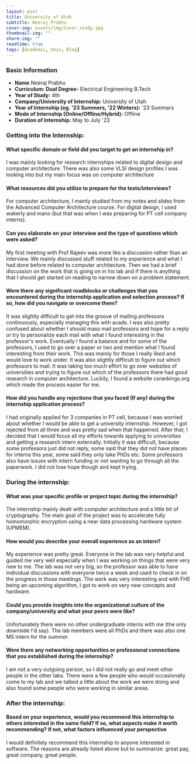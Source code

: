 ```yaml
---
layout: post
title: University of Utah
subtitle: Neeraj Prabhu
cover-img: assets/img/Cover_study.jpg
thumbnail-img: ""
share-img: ""
readtime: true
tags: [Academic, Univ, Blog]
---
```

### Basic Information

- **Name** Neeraj Prabhu
- **Curriculum: Dual Degree-** Electrical Engineering B.Tech
- **Year of Study:** 4th
- **Company/University of Internship:** University of Utah
- **Year of Internship (eg. \'23 Summers, \'22 Winters):** '23 Summers
- **Mode of Internship (Online/Offline/Hybrid):** Offline
- **Duration of Internship:** May to July '23

### Getting into the Internship:

#### What specific domain or field did you target to get an internship in?
I was mainly looking for research internships related to digital design and computer
architecture. There was also some VLSI design profiles I was looking into but my main
focus was on computer architecture

#### What resources did you utilize to prepare for the tests/interviews?
For computer architecture, I mainly studied from my notes and slides from the Advanced
Computer Architecture course. For digital design, I used wakerly and mano (but that was
when I was preparing for PT cell company interns).

#### Can you elaborate on your interview and the type of questions which were asked?
My first meeting with Prof Rajeev was more like a discussion rather than an interview. We
mainly discussed stuff related to my experience and what I had done before related to
computer architecture. Then we had a brief discussion on the work that is going on in his
lab and if there is anything that I should get started on reading to narrow down on a
problem statement.

#### Were there any significant roadblocks or challenges that you encountered during the internship application and selection process? If so, how did you navigate or overcome them?
It was slightly difficult to get into the groove of mailing professors continuously,
especially managing this with acads. I was also pretty confused about whether I
should mass mail professors and hope for a reply or try to personalize each mail with
what I found interesting in the professor's work. Eventually I found a balance and for
some of the professors, I used to go over a paper or two and mention what I found
interesting from their work. This was mainly for those I really liked and would love to
work under. It was also slightly difficult to figure out which professors to mail. It was
taking too much effort to go over websites of universities and trying to figure out
which of the professors there had good research in computer architecture. Luckily, I
found a website csrankings.org which made the process easier for me.

#### How did you handle any rejections that you faced (If any) during the internship application process?
I had originally applied for 3 companies in PT cell, because I was worried about
whether I would be able to get a university internship. However, I got rejected from all
three and was pretty sad when that happened. After that, I decided that I would focus all my efforts towards applying to universities and getting a research intern externally.
Initially it was difficult, because some professors just did not reply, some said that they
did not have places for interns this year, some said they only take PhDs etc. Some
professors also have issues with intern funding or not wanting to go through all the
paperwork. I did not lose hope though and kept trying.

### During the internship:
#### What was your specific profile or project topic during the internship?
The internship mainly dealt with computer architecture and a little bit of cryptography.
The main goal of the project was to accelerate fully homomorphic encryption using a
near data processing hardware system (UPMEM).

#### How would you describe your overall experience as an intern?
My experience was pretty great. Everyone in the lab was very helpful and guided me very
well especially when I was working on things that were very new to me. The lab was not
very big, so the professor was able to have individual discussions with everyone twice a
week and used to check in on the progress in those meetings. The work was very
interesting and with FHE being an upcoming algorithm, I got to work on very new
concepts and hardware.

#### Could you provide insights into the organizational culture of the company/university and what your peers were like?
Unfortunately there were no other undergraduate interns with me (the only downside I'd
say). The lab members were all PhDs and there was also one MS intern for the summer.

#### Were there any networking opportunities or professional connections that you established during the internship?
I am not a very outgoing person, so I did not really go and meet other people in the
other labs. There were a few people who would occasionally come to my lab and we
talked a little about the work we were doing and also found some people who were
working in similar areas.

### After the internship:

#### Based on your experience, would you recommend this internship to others interested in the same field? If so, what aspects make it worth recommending? If not, what factors influenced your perspective
I would definitely recommend this internship to anyone interested in software. The
reasons are already listed above but to summarize: great pay, great company, great
people.